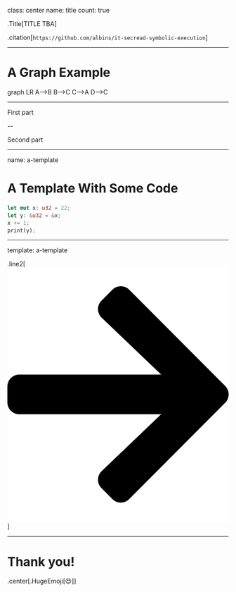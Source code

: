 class: center
name: title
count: true

.Title[TITLE TBA]

<!-- .me[.grey[*by* **Nicholas Matsakis**]] -->

.citation[`https://github.com/albins/it-secread-symbolic-execution`]

---

# A Graph Example

<div class="mermaid">
graph LR
        A-->B
        B-->C
        C-->A
        D-->C
</div>

---

First part

--

Second part

---

name: a-template

# A Template With Some Code

```rust
let mut x: u32 = 22;
let y: &u32 = &x;
x += 1;
print(y);
```

---

template: a-template

.line2[![Point at `&x`](content/images/arrow.svg)]

---

# Thank you!

.center[.HugeEmoji[😍]]
